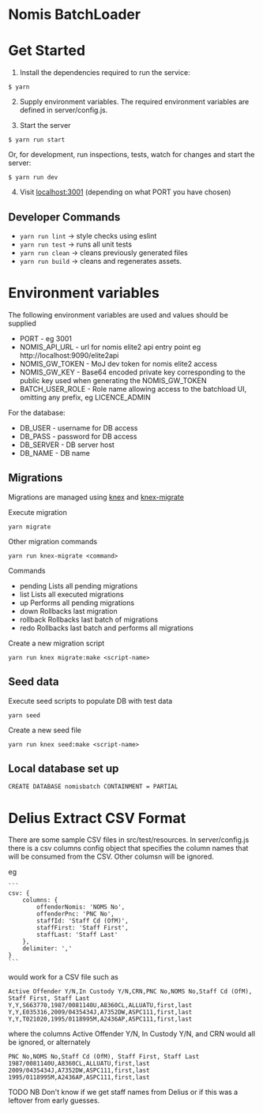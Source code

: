 # Nomis BatchLoader

# Get Started

1. Install the dependencies required to run the service:

  ```
  $ yarn
  ```  
2. Supply environment variables. The required environment variables are defined in server/config.js.


3. Start the server

  ```   
  $ yarn run start
  ```

   Or, for development, run inspections, tests, watch for changes and start the server:
   
  ```   
  $ yarn run dev
  ```
  
4. Visit [localhost:3001](http://localhost:3001/) (depending on what PORT you have chosen)

## Developer Commands

 - `yarn run lint` -> style checks using eslint
 - `yarn run test` -> runs all unit tests
 - `yarn run clean` -> cleans previously generated files
 - `yarn run build` -> cleans and regenerates assets.
 

# Environment variables

The following environment variables are used and values should be supplied

* PORT - eg 3001
* NOMIS_API_URL - url for nomis elite2 api entry point eg http://localhost:9090/elite2api
* NOMIS_GW_TOKEN - MoJ dev token for nomis elite2 access
* NOMIS_GW_KEY - Base64 encoded private key corresponding to the public key used when generating the NOMIS_GW_TOKEN
* BATCH_USER_ROLE - Role name allowing access to the batchload UI, omitting any prefix, eg LICENCE_ADMIN

For the database:
* DB_USER - username for DB access
* DB_PASS - password for DB access
* DB_SERVER - DB server host
* DB_NAME - DB name

## Migrations

Migrations are managed using [knex](http://knexjs.org/#Migrations-CLI) and [knex-migrate](https://github.com/sheerun/knex-migrate)

Execute migration

```
yarn migrate
```

Other migration commands

```
yarn run knex-migrate <command>
```

Commands
* pending   Lists all pending migrations
* list      Lists all executed migrations
* up        Performs all pending migrations
* down      Rollbacks last migration
* rollback  Rollbacks last batch of migrations
* redo      Rollbacks last batch and performs all migrations

Create a new migration script

```
yarn run knex migrate:make <script-name>
```

## Seed data

Execute seed scripts to populate DB with test data

```
yarn seed
```

Create a new seed file

```
yarn run knex seed:make <script-name>
```

## Local database set up

```
CREATE DATABASE nomisbatch CONTAINMENT = PARTIAL
``` 


# Delius Extract CSV Format

There are some sample CSV files in src/test/resources. In server/config.js there is a csv columns config object
that specifies the column names that will be consumed from the CSV. Other columsn will be ignored.

eg

    ```
    csv: {
        columns: {
            offenderNomis: 'NOMS No',
            offenderPnc: 'PNC No',
            staffId: 'Staff Cd (OfM)',
            staffFirst: 'Staff First',
            staffLast: 'Staff Last'
        },
        delimiter: ','
    }
    ```

would work for a CSV file such as

```
Active Offender Y/N,In Custody Y/N,CRN,PNC No,NOMS No,Staff Cd (OfM), Staff First, Staff Last
Y,Y,S663770,1987/0081140U,A8360CL,ALLUATU,first,last
Y,Y,E035316,2009/0435434J,A7352DW,ASPC111,first,last
Y,Y,T021020,1995/0118995M,A2436AP,ASPC111,first,last

```    
where the columns Active Offender Y/N, In Custody Y/N, and CRN would all be ignored, or alternately

```
PNC No,NOMS No,Staff Cd (OfM), Staff First, Staff Last
1987/0081140U,A8360CL,ALLUATU,first,last
2009/0435434J,A7352DW,ASPC111,first,last
1995/0118995M,A2436AP,ASPC111,first,last

```    

TODO NB Don't know if we get staff names from Delius or if this was a leftover from early guesses.
